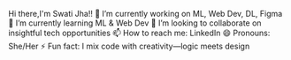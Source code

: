 Hi there,I'm Swati Jha!!
🔭 I’m currently working on ML, Web Dev, DL, Figma
🌱 I’m currently learning ML & Web Dev
👯 I’m looking to collaborate on insightful tech opportunities
📫 How to reach me: LinkedIn
😄 Pronouns: She/Her
⚡ Fun fact: I mix code with creativity—logic meets design 
